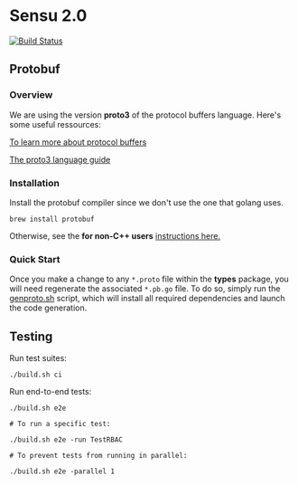 # Sensu 2.0

[![Build Status](https://travis-ci.com/sensu/sensu-go.svg?token=bQ4K7jzHALx4myyBoqcu&branch=master)](https://travis-ci.com/sensu/sensu-go)

## Protobuf

### Overview

We are using the version **proto3** of the protocol buffers language. Here's some useful ressources:

[To learn more about protocol buffers](https://developers.google.com/protocol-buffers/docs/overview)

[The proto3 language guide](https://developers.google.com/protocol-buffers/docs/proto3)


### Installation

Install the protobuf compiler since we don't use the one that golang uses.
```
brew install protobuf
```
Otherwise, see the **for non-C++ users** [instructions here.](https://github.com/google/protobuf#protocol-compiler-installation)

### Quick Start

Once you make a change to any `*.proto` file within the **types** package, you will need regenerate the associated `*.pb.go` file. To do so, simply run the [genproto.sh](https://github.com/sensu/sensu-go/blob/master/scripts/genproto.sh) script, which will install all required dependencies and launch the code generation.

## Testing

Run test suites:

```
./build.sh ci
```

Run end-to-end tests:

```
./build.sh e2e

# To run a specific test:

./build.sh e2e -run TestRBAC

# To prevent tests from running in parallel:

./build.sh e2e -parallel 1
```
